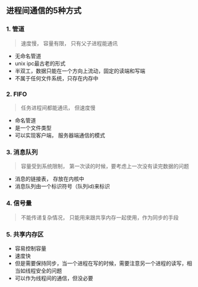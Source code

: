 ## 进程间通信的5种方式

### 1. 管道
> 速度慢， 容量有限， 只有父子进程能通讯
- 无命名管道
- unix ipc最古老的形式
- 半双工，数据只能在一个方向上流动，固定的读端和写端
- 不属于任何文件系统，只存在内存中

### 2. FIFO
> 任务进程间都能通讯， 但速度慢
- 命名管道
- 是一个文件类型
- 可以实现客户端， 服务器端通信的模式


### 3. 消息队列
> 容量受到系统限制， 第一次读的时候，要考虑上一次没有读完数据的问题
- 消息的链接表， 存放在内核中
- 消息队列由一个标识符号（队列id)来标识
### 4. 信号量
> 不能传递复杂情况， 只能用来跟共享内存一起使用，作为同步的手段

### 5. 共享内存区
- 容易控制容量
- 速度快
- 但是需要保持同步，当一个进程在写的时候，需要注意另一个进程的读写，相当如线程安全的问题
- 可以作为线程间的通信，但没必要


